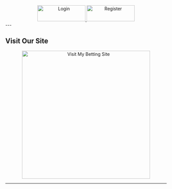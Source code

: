 <div align="center">
    <a href="https://tirangagame.org/#/register?invitationCode=6666648424" target="_blank">
        <img src="https://img.shields.io/badge/Login-0078D4?style=for-the-badge&logo=login&logoColor=white&labelColor=0078D4&fontSize=16" alt="Login" width="150" height="50">
    </a>
    <a href="https://tirangagame.org/#/register?invitationCode=6666648424" target="_blank">
        <img src="https://img.shields.io/badge/Register-28a745?style=for-the-badge&logo=signup&logoColor=white&labelColor=28a745&fontSize=16" alt="Register" width="150" height="50">
    </a>
</div>
---

## Visit Our Site

<div align="center">
    <a href="https://tirangagame.org/#/register?invitationCode=6666648424" target="_blank">
        <img src="https://github.com/Tweb45/Tweb45/blob/main/siteimg.jpg?raw=true" alt="Visit My Betting Site" width="400">
    </a>
</div>

---

